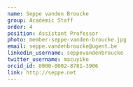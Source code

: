 ```yaml
---
name: Seppe vanden Broucke
group: Academic Staff
order: 4
position: Assistant Professor
photo: member-seppe-vanden-broucke.jpg
email: seppe.vandenbroucke@ugent.be
linkedin_username: seppevandenbroucke
twitter_username: macuyiko
orcid_id: 0000-0002-8781-3906
link: http://seppe.net
---
```


